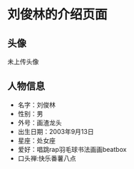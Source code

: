 # 刘俊林的介绍页面

## 头像
未上传头像

## 人物信息

 - 名字：刘俊林
 - 性别：男
 - 外号：画渣龙头
 - 出生日期：2003年9月13日
 - 星座：处女座
 - 爱好：唱跳rap羽毛球书法画画beatbox
 - 口头禅:快乐番薯八点